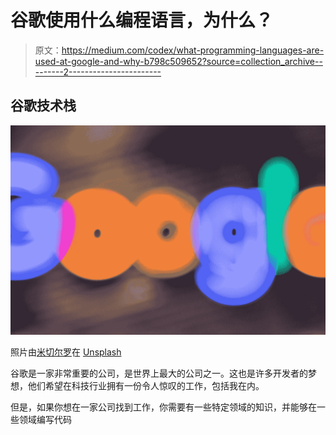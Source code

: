 # 谷歌使用什么编程语言，为什么？

> 原文：<https://medium.com/codex/what-programming-languages-are-used-at-google-and-why-b798c509652?source=collection_archive---------2----------------------->

## 谷歌技术栈

![](img/39ae5ef6c9d0f22c00c0cf0b12431062.png)

照片由[米切尔罗](https://unsplash.com/@mitchel3uo?utm_source=medium&utm_medium=referral)在 [Unsplash](https://unsplash.com?utm_source=medium&utm_medium=referral)

谷歌是一家非常重要的公司，是世界上最大的公司之一。这也是许多开发者的梦想，他们希望在科技行业拥有一份令人惊叹的工作，包括我在内。

但是，如果你想在一家公司找到工作，你需要有一些特定领域的知识，并能够在一些领域编写代码